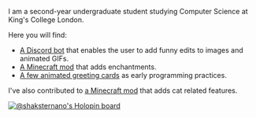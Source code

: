 I am a second-year undergraduate student studying Computer Science at King's College London.

Here you will find:
- [A Discord bot](https://github.com/ShaksterNano/Media-Manipulator-Discord-Bot) that enables the user to
add funny edits to images and animated GIFs.
- [A Minecraft mod](https://github.com/ShaksterNano/Entranced) that adds enchantments.
- [A few animated greeting cards](https://github.com/ShaksterNano/Animated-Cards) as early programming practices.

I've also contributed to [a Minecraft mod](https://github.com/fox-lol/cats-plus) that adds cat related features.

[![@shaksternano's Holopin board](https://holopin.me/shaksternano)](https://holopin.io/@shaksternano)
